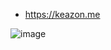 * https://keazon.me

![image](https://user-images.githubusercontent.com/71211251/178777801-4ca89c94-243c-4d2b-86ba-8c237e2aca5d.png)
